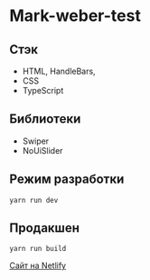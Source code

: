 # Mark-weber-test

## Стэк
- HTML, HandleBars,
- CSS
- TypeScript


## Библиотеки
- Swiper
- NoUiSlider

## Режим разработки
```
yarn run dev
```
## Продакшен
```
yarn run build
```

[Сайт на Netlify](https://main--snazzy-pothos-a4f660.netlify.app/)
